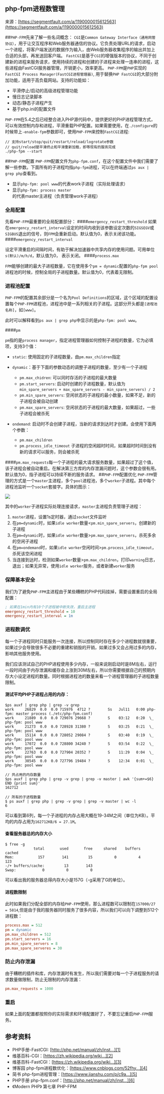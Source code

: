 ## php-fpm进程数管理

来源：[https://segmentfault.com/a/1190000015612563](https://segmentfault.com/a/1190000015612563)


##`PHP-FPM`先来了解一些名词概念：
`CGI`是`Common Gateway Interface（通用网管协议）`，用于让交互程序和Web服务器通信的协议。它负责处理URL的请求，启动一个进程，将客户端发送的数据作为输入，由Web服务器收集程序的输出并加上合适的头部，再发送回客户端。
`FastCGI`是基于`CGI`的增强版本的协议，不同于创建新的进程来服务请求，使用持续的进程和创建的子进程来处理一连串的进程，这些进程由FastCGI服务器管理，开销更小，效率更高。
`PHP-FPM`是`PHP`实现的`FastCGI Process Manager(FastCGI进程管理器)`, 用于替换`PHP FastCGI`的大部分附加功能，适用于高负载网站。支持的功能如：


* 平滑停止/启动的高级进程管理功能
* 慢日志记录脚本
* 动态/静态子进程产生
* 基于php.ini的配置文件

`PHP-FPM`在5.4之后已经整合进入PHP源代码中，提供更好的PHP进程管理方式，可以有效控制内存和进程，平滑重载PHP配置。如果需要使用，在`./configure`的时候带上`-enable-fpm`参数即可，使用`PHP-FPM`来控制`FastCGI`进程:

```
// 支持start/stop/quit/restart/reload/logrotate参数
// quit/reload是平滑终止和平滑重新加载，即等现有的服务完成
./php-fpm --start
```
##`PHP-FPM`配置
`PHP-FPM`配置文件为`php-fpm.conf`，在这个配置文件中我们需要了解一些参数。下面所有的子进程均指`php-fpm`进程，可以在终端通过`ps aux | grep php`查看到。


* 显示`php-fpm: pool www`的代表work子进程（实际处理请求）
* 显示`php-fpm: process master`的代表master主进程（负责管理work子进程）


### 全局配置

先看`PHP-FPM`最重要的全局配置部分：
####`emergency_restart_threshold`
如果在`emergency_restart_interval`设定的时间内收到该参数设定次数的`SIGSEGV`或`SIGBUS`退出的信号，则`FPM`会重新启动。默认值为0，表示关闭该功能。
####`emergency_restart_interval`

设定平滑重启的间隔时间，有助于解决加速器中共享内存的使用问题。可用单位`s(默认)/m/h/d`，默认值为0， 表示关闭。
####`process.max`

`FPM`能够创建的最大子进程数量，它在使用多个`pm = dynamic`配置的`php-fpm pool`进程池的时候，控制全局的子进程数量。默认值为0，代表着无限制。

### 进程池配置
`PHP-FPM`的配置其余部分是一个名为`Pool Definitions`的区域，这个区域的配置设置每个`PHP-FPM`进程池，进程池中是一系列相关的子进程。这部分开头都是`[进程池名称]`，如`[www]`。

此时可以解释看到`ps aux | grep php`中显示的是`php-fpm: pool www`。

####`pm`

`pm`指的是`process manager`，指定进程管理器如何控制子进程的数量，它为必填项，支持3个值：

* `static`: 使用固定的子进程数量，由`pm.max_children`指定
* `dynamic`：基于下面的参数动态的调整子进程的数量，至少有一个子进程
    * `pm.max_chidren`: 可以同时存活的子进程的最大数量
    * `pm.start_servers`: 启动时创建的子进程数量，默认值为`min_spare_servers + max_spare_servers - min_spare_servers) / 2`
    * `pm.min_spare_servers`: 空闲状态的子进程的最小数量，如果不足，新的子进程会被自动创建
    * `pm.max_spare_servers`: 空闲状态的子进程的最大数量，如果超过，一些子进程会被杀死

* `ondemand`: 启动时不会创建子进程，当新的请求到达时才创建。会使用下面两个参数：
    * `pm.max_children`
    * `pm.process_idle_timeout` 子进程的空闲超时时间，如果超时时间到没有新的请求可以服务，则会被杀死

####`pm.max_requests`每一个子进程的最大请求服务数量，如果超过了这个值，该子进程会被自动重启。在解决第三方库的内存泄漏问题时，这个参数会很有用。默认值为0，指子进程可以持续不断的服务请求。
##`PHP-FPM`配置优化
`PHP-FPM`管理的方式是一个`master`主进程，多个`pool`进程池，多个`worker`子进程。其中每个进程池监听一个`socket`套接字。具体的图示：

![][0]

其中的`worker`子进程实际处理连接请求，`master`主进程负责管理子进程：

1. `master`进程，设置1s定时器，通过`socket`文件监听
2. 在`pm=dynamic`时，如果`idle worker`数量<`pm.min_spare_servers`，创建新的子进程
3. 在`pm=dynamic`时，如果`idle worker`数量>`pm.max_spare_servers`，杀死多余的空闲子进程
4. 在`pm=ondemand`时，如果`idle worker`空闲时间>`pm.process_idle_timeout`，杀死该空闲进程
5. 当连接到达时，检测如果`worker`数量>`pm.max_children`，打印`warning`日志，退出；如果无异常，使用`idle worker`服务，或者新建`worker`服务

### 保障基本安全

我们为了避免`PHP-FPM`主进程由于某些糟糕的PHP代码挂掉，需要设置重启的全局配置：

```ini
; 如果在1min内有10个子进程被中断失效，重启主进程
emergency_restart_threshold = 10
emergency_restart_interval = 1m
```
### 进程数调优

每一个子进程同时只能服务一次连接，所以控制同时存在多少个进程数就很重要，如果过少会导致很多不必要的重建和销毁的开销，如果过多又会占用过多的内存，影响其他服务使用。

我们应该测试自己的PHP进程使用多少内存，一般来说刚启动时是8M左右，运行一段时间由于内存泄漏和缓存会上涨到30M左右，所以你需要根据自己的预期内存大小设定进程的数量。同时根据进程池的数量来看一个进程管理器的子进程数量限制。
#### 测试平均PHP子进程占用的内存：

```
$ps auxf | grep php | grep -v grep
work     26829  0.0  0.0 715976  4712 ?        Ss   Jul11   0:00 php-fpm: master process (./etc/php-fpm.conf)
work     21889  0.0  0.0 729076 29668 ?        S    03:12   0:20  \_ php-fpm: pool www         
work     21273  0.0  0.0 728928 31380 ?        S    03:25   0:21  \_ php-fpm: pool www         
work     15114  0.0  0.0 728052 29084 ?        S    03:40   0:19  \_ php-fpm: pool www         
work     17072  0.0  0.0 728800 34240 ?        S    03:54   0:22  \_ php-fpm: pool www         
work     22763  0.0  0.0 727904 20352 ?        S    11:29   0:04  \_ php-fpm: pool www         
work     38545  0.0  0.0 727796 19484 ?        S    12:34   0:01  \_ php-fpm: pool www

// 共占用的内存数量
$ps auxf | grep php | grep -v grep | grep -v master | awk '{sum+=$6} END {print sum}'
162712

// 所有的子进程数量
$ ps auxf | grep php | grep -v grep | grep -v master | wc -l 
6
```

可以看到第6列，每一个子进程的内存占用大概在19-34M之间（单位为KB）。平均的内存占用为`162712KB/6 = 27.1M`。
#### 查看服务器总的内存大小

```
$ free -g
             total       used       free     shared    buffers     cached
Mem:           157        141         15          0          4        123
-/+ buffers/cache:         13        143
Swap:            0          0          0
```

可以看出我的服务器总得内存大小是157G（-g采用了G的单位）。
#### 进程数限制

此时如果我们分配全部的内存给`PHP-FPM`使用，那么进程数可以限制在`157000/27 = 5814`,但是由于我的服务器同时服务了很多内容，所以我们可以向下调整到512个进程数：

```cfg
process.max = 512
pm = dynamic
pm.max_children = 512
pm.start_servers = 16
pm.min_spare_servers = 8
pm.max_spare_serveres = 30

```
### 防止内存泄漏

由于糟糕的插件和库，内存泄漏时有发生，所以我们需要对每一个子进程服务的请求数量做限制，防止无限制的内存泄漏：

```cfg
pm.max_requests = 1000
```
### 重启

如果上面的配置都按照你的实际需求和环境配置好了，不要忘记重启`PHP-FPM`服务。
## 参考资料


* PHP手册-FastCGI: [http://php.net/manual/zh/inst...][1]  
* 维基百科-CGI：[https://zh.wikipedia.org/wiki...][2]  
* 维基百科-FastCGI：[https://zh.wikipedia.org/wiki...][3]  
* 博客园 php-fpm进程数优化：[https://www.cnblogs.com/52fhy...][4]  
* 简书 php-fpm进程管理：[https://www.jianshu.com/p/c9a...][5]  
* PHP手册 php-fpm.conf：[http://php.net/manual/zh/inst...][6]  
* 《Modern PHP》 第七章 PHP-FPM  


[1]: http://php.net/manual/zh/install.fpm.php
[2]: https://zh.wikipedia.org/wiki/%E9%80%9A%E7%94%A8%E7%BD%91%E5%85%B3%E6%8E%A5%E5%8F%A3
[3]: https://zh.wikipedia.org/wiki/FastCGI
[4]: https://www.cnblogs.com/52fhy/p/5051722.html
[5]: https://www.jianshu.com/p/c9a028c834ff
[6]: http://php.net/manual/zh/install.fpm.configuration.php
[0]: ./img/bVbdFHy.png